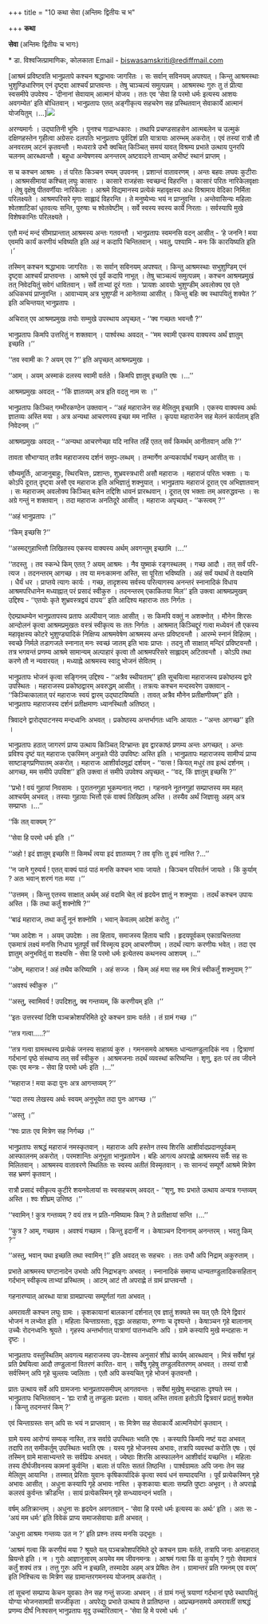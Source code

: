 +++
title = "10 कथा सेवा (अन्तिमः द्वितीयः च भ"

+++
**कथा**

**सेवा** (अन्तिमः द्वितीयः च भागः)

\* डा. विश्वजित्प्रामाणिकः, कोलकाता Email - [biswasamskriti@rediffmail.com](mailtoःbiswasamskriti@rediffmail.com)

\[आश्रमं प्रविष्टवति भानुप्रतापे कश्चन श्रद्धाभावः जागरितः । सः सर्वान् सविनयम् अपश्यत् । किन्तु आश्रमस्थाः भुशुण्डिधारिणम् एनं दृष्ट्वा आश्चर्यं प्राप्तवन्तः । तेषु चाञ्चल्यं समुत्पन्नम् । आश्रमस्थः गुरुः तु तं प्रीत्या स्वसमीपे उपवेश्य - ‘दीनानां सेवायाम् आत्मानं योजय । ततः एव ‘सेवा हि परमो धर्मः इत्यस्य आशयः अवगम्येत’ इति बोधितवान् । भानुप्रतापः एतत् अङ्गीकृत्य सहचरेण सह प्रस्थितवान् सेवाकार्ये आत्मानं योजयितुम् ।...\]**![](magazine_images/img-1661865777seva(katha2).jpg)**

अरण्यमार्गः । उद्घातिनी भूमिः । पुनश्च गाढान्धकारः । तथापि प्रचण्डसाहसेन आत्मबलेन च उल्मुकं दक्षिणहस्तेन गृहीत्वा अग्रेसरः दलपतिः भानुप्रतापः पूर्वदिशं प्रति यात्रायाः आरम्भम् अकरोत् । एवं तस्यां रात्रौ तौ अनवरतम् अटनं कृतवन्तौ । मध्यरात्रे उभौ क्वचित् किञ्चित् समयं यावत् विश्रम्य प्रभाते उत्थाय पुनरपि चलनम् आरब्धवन्तौ । बहुधा अन्वेषणस्य अनन्तरम् अष्टवादने ताभ्याम् अभीष्टं स्थानं प्राप्तम् ।

स च कश्चन आश्रमः । तं परितः किञ्चन रम्यम् उपवनम् । प्रशान्तं वातावरणम् । अन्तः बहवः लघवः कुटीराः । आश्रमसीमायां कश्चित् लघुः कासारः । कासारे राजहंसाः स्वच्छन्दं विहरन्ति । कासारं परितः नारिकेलवृक्षाः । तेषु वृक्षेषु पीतवर्णीयाः नारिकेलाः । आश्रमे विद्यमानस्य प्रत्येकं महावृक्षस्य अधः विश्रामाय वेदिका निर्मिता परिलक्ष्यते । आश्रमपरिसरे मृगाः साह्लादं विहरन्ति । ते मनुष्येभ्यः भयं न प्राप्नुवन्ति । अन्तेवासिन्यः महिलाः श्वेतशाटिकां धृतवत्यः सन्ति, पुरुषाः च श्वेतवेष्टीम् । सर्वे स्वस्य स्वस्य कार्ये निरताः । सर्वस्यापि मुखे विशेषकान्तिः परिलक्ष्यते ।

एतौ मन्दं मन्दं सीमाप्रान्तात् आश्रमस्य अन्तः गतवन्तौ । भानुप्रतापः स्वमनसि वदन् आसीत् - ‘हे जननि ! मया एवमपि कार्यं करणीयं भविष्यति इति अहं न कदापि चिन्तितवान् । भवतु, पश्यामि - मनः किं कारयिष्यति इति ।’

तस्मिन् कश्चन श्रद्धाभावः जागरितः । सः सर्वान् सविनयम् अपश्यत् । किन्तु आश्रमस्थाः सभुशुण्डिम् एनं दृष्ट्वा आश्चर्यं प्राप्तवन्तः । आश्रमे एवं पूर्वं कदापि नाभूत् । तेषु चाञ्चल्यं समुत्पन्नम् । कश्चन आश्रमप्रमुखं तत् निवेदयितुं सवेगं धावितवान् । सर्वे ताभ्यां दूरं गताः । ‘प्रायशः आवयोः भुशुण्डीम् अवलोक्य एव एते अधिकभयं प्राप्नुवन्ति । आवाभ्याम् अत्र भुशुण्डी न आनेतव्या आसीत् । किन्तु बहिः क्व स्थापयितुं शक्येत ?’ इति अचिन्तयत् भानुप्रतापः ।

अचिरात् एव आश्रमप्रमुखः तयोः सम्मुखे उपस्थाय अपृच्छत् - ‘‘क्व गच्छतः भवन्तौ ?’’

भानुप्रतापः किमपि उत्तरितुं न शक्तवान् । पार्श्वस्थः अवदत् - ‘‘मम स्वामी एकस्य वाक्यस्य अर्थं ज्ञातुम् इच्छति ।’’

‘‘तव स्वामी कः ? अयम् एव ?’’ इति अपृच्छत् आश्रमप्रमुखः ।

‘‘आम् । अयम् अस्माकं दलस्य स्वामी वर्तते । किमपि ज्ञातुम् इच्छति एषः ।...’’

आश्रमप्रमुखः अवदत् - ‘‘किं ज्ञातव्यम् अत्र इति वदतु नाम सः ।’’

भानुप्रतापः किञ्चित् गम्भीरकण्ठेन उक्तवान् - ‘‘अहं महाराजेन सह मेलितुम् इच्छामि । एकस्य वाक्यस्य अर्थः ज्ञातव्यः अस्ति मया । अत्र अन्यथा आचरणस्य इच्छा मम नास्ति । कृपया महाराजेन सह मेलनं कार्यताम् इति निवेदनम् ।’’

आश्रमप्रमुखः अवदत् - ‘‘अन्यथा आचरणेच्छा यदि नास्ति तर्हि एतत् सर्वं किमर्थम् आनीतवान् असि ?’’

तावता सौभाग्यात् तत्रैव महाराजस्य दर्शनं समुप-लब्धम् । तन्मार्गेण अन्यकार्यार्थं गच्छन् आसीत् सः ।

सौम्यमूर्तिः, आजानुबाहुः, स्थिरचित्तः, प्रशान्तः, शुभ्रवस्त्रधारी असौ महाराजः । महाराजं परितः भक्ताः । यः कोऽपि दूरात् दृष्ट्वा असौ एव महाराजः इति अभिज्ञातुं शक्नुयात् । भानुप्रतापः महाराजं दूरात् एव अभिज्ञातवान् । सः महाराजम् अवलोक्य किञ्चित् बलेन तद्दिशि धावनं प्रारब्धवान् । दूरात् एव भक्ताः तम् अवरुद्धवन्तः । सः अग्रे गन्तुं न शक्तवान् । तदा महाराजः अनतिदूरे आसीत् । महाराजः अपृच्छत् - ‘‘कस्त्वम् ?’’

‘‘अहं भानुप्रतापः ।’’

‘‘किम् इच्छसि ?’’

‘‘अस्मद्गुहाभित्तौ लिखितस्य एकस्य वाक्यस्य अर्थम् अवगन्तुम् इच्छामि ।...’’

‘‘तदस्तु । तव स्कन्धे किम् एतत् ? अयम् आश्रमः । नैव युष्माकं रङ्गस्थलम् । गच्छ आदौ । तत् सर्वं परि-त्यज । तदनन्तरम् आगच्छ । तव या मनःकामना अस्ति, सा पूरिता भविष्यति । अहं सर्वं यथार्थं ते वक्ष्यामि । धैर्यं धर । प्राप्तये त्यागः कार्यः । गच्छ, तादृशस्य सर्वस्य परित्यागस्य अनन्तरं स्नानादिकं विधाय आश्रमपरिधानेन मध्याह्नात् परं प्रसादं स्वीकुरु । तदनन्तरम् एकाकितया मिल’’ इति उक्त्वा आश्रमप्रमुखम् उद्दिश्य - ‘‘एतयोः कृते शुभ्रवस्त्रद्वयं दापय’’ इति आदिश्य महाराजः ततः निर्गतः ।

ऐदम्प्राथम्येन भानुप्रतापस्य प्रतापः अल्पीयान् जातः आसीत् । सः किमपि वक्तुं न अशक्नोत् । मौनेन शिरसः आन्दोलनं कृत्वा आश्रमप्रमुखतः वस्त्रं स्वीकृत्य सः ततः निर्गतः । आश्रमात् किञ्चिद्दूरं गत्वा मध्येवनं तौ एकस्य महावृक्षस्य कोटरे भुशुण्ड्यादिकं निक्षिप्य आश्रमवेषेण आश्रमस्य अन्तः प्रविष्टवन्तौ । आरम्भे स्नानं विहितम् । स्वच्छे निर्मले तडागजले स्नानात् मनः स्वच्छं जातम् इति भावः प्राप्तः । तदनु तौ साक्षात् मन्दिरं प्रविष्टवन्तौ । तत्र भगवन्तं प्रणम्य आश्रमे सामान्यम् अल्पाहारं कृत्वा तौ आश्रमपरिसरे साह्लादम् अटितवन्तौ । कोऽपि तथा करणे तौ न न्यवारयत् । मध्याह्ने आश्रमस्य स्वादु भोजनं सेवितम् ।

भानुप्रतापः भोजनं कृत्वा सङ्गिनम् उद्दिश्य - ‘‘अत्रैव स्थीयताम्’’ इति सूचयित्वा महाराजस्य प्रकोष्ठस्य द्वारे उपस्थितः । महाराजस्य प्रकोष्ठद्वारम् अवरुद्धम् आसीत् । तत्रत्यः कश्चन मन्दस्वरेण उक्तवान् - ‘‘किञ्चित्कालात् परं महाराजः स्वयं द्वारम् उद्घाटयिष्यति । तावत् अत्रैव मौनेन प्रतीक्षणीयम्’’ इति । भानुप्रतापः महाराजस्य दर्शनं प्रतीक्षमाणः ध्यानस्थितौ अतिष्ठत् ।

त्रिवादने द्वारोद्घाटनस्य मन्दध्वनिः अभवत् । प्रकोष्ठस्य अन्तर्भागतः ध्वनिः आयातः - ‘‘अन्तः आगच्छ’’ इति ।

भानुप्रतापः हठात् जागरणं प्राप्य उत्थाय किञ्चित् दिग्भ्रान्तः इव द्वारकाष्ठं प्रणम्य अन्तः अगच्छत् । अन्तः प्रविश्य दृष्टं यत् महाराजः एकस्मिन् अनुन्नते पीठे उपविष्टः अस्ति इति । भानुप्रतापः महाराजस्य सामीप्यं प्राप्य साष्टाङ्गप्रणिपातम् अकरोत् । महाराजः आशीर्वादमुद्रां दर्शयन् - ‘‘वत्स ! कियत् मधुरं तव इत्थं दर्शनम् । आगच्छ, मम समीपे उपविश’’ इति उक्त्वा तं समीपे उपवेश्य अपृच्छत् - ‘‘वद, किं ज्ञातुम् इच्छसि ?’’

‘‘प्रभो ! वयं गुहायां निवसामः । पुरातनगुहा भूकम्पनात् नष्टा । गहनवने नूतनगुहां सम्प्राप्तस्य मम महत् आश्चर्यम् अभवत् । तस्याः गुहायाः भित्तौ एकं वाक्यं लिखितम् अस्ति । तस्यैव अर्थं जिज्ञासुः अहम् अत्र सम्प्राप्तः ।...’’

‘‘किं तत् वाक्यम् ?’’

‘‘सेवा हि परमो धर्मः इति ।’’

‘‘अहो ! इदं ज्ञातुम् इच्छसि !! किमर्थं त्वया इदं ज्ञातव्यम् ? तव वृत्तिः तु इयं नास्ति ?...’’

‘‘न जाने गुरुवर्य ! एतत् वाक्यं पाठं पाठं मनसि कश्चन भावः जायते । किञ्चन परिवर्तनं जायते । किं कुर्याम् ? अतः भवान् शरणं गतः मया ।’’

‘‘उत्तमम् । किन्तु एतस्य साक्षात् अर्थम् अहं वदामि चेत् त्वं हृदयेन ज्ञातुं न शक्नुयाः । तदर्थं कश्चन उपायः अस्ति । किं तथा कर्तुं शक्नोषि ?’’

‘‘बाढं महाराज, तथा कर्तुं नूनं शक्नोमि । भवान् केवलम् आदेशं करोतु ।’’

‘‘मम आदेशः न । अयम् उपदेशः । तव हिताय, समाजस्य हिताय चापि । हृदयपूर्वकम् एकाग्रचित्ततया एकमात्रं लक्ष्यं मनसि निधाय भूतपूर्वं सर्वं विस्मृत्य इदम् आचरणीयम् । तदर्थं त्यागः करणीयः भवेत् । तदा एव ज्ञातुम् अनुभवितुं वा शक्ष्यसि - सेवा हि परमो धर्मः इत्येतस्य कथनस्य आशयम् ।..’’

‘‘ओम्, महाराज ! अहं तथैव करिष्यामि । अहं सज्जः । किम् अहं मया सह मम मित्रं स्वीकर्तुं शक्नुयाम् ?’’

‘‘अवश्यं स्वीकुरु ।’’

‘‘अस्तु, स्वामिवर्य ! उपदिशतु, क्व गन्तव्यम्, किं करणीयम् इति ।’’

‘‘इतः उत्तरस्यां दिशि पञ्चक्रोशपरिमिते दूरे कश्चन ग्रामः वर्तते । तं ग्रामं गच्छ ।’’

‘‘तत्र गत्वा.....?’’

‘‘तत्र गत्वा ग्रामस्थस्य प्रत्येकं जनस्य साहाय्यं कुरु । गमनसमये आश्रमतः धान्यतण्डुलादिकं नय । द्वित्राणां गर्दभानां पृष्ठे संस्थाप्य तत् सर्वं स्वीकुरु । आश्रमजनाः तदर्थं व्यवस्थां करिष्यन्ति । शृणु, इतः परं तव जीवने एकः एव मन्त्रः - सेवा हि परमो धर्मः इति ।...’’

‘‘महाराज ! मया कदा पुनः अत्र आगन्तव्यम् ?’’

‘‘यदा तस्य लेखस्य अर्थः स्वयम् अनुभूयेत तदा पुनः आगच्छ ।’’

‘‘अस्तु ।’’

‘‘श्वः प्रातः एव मित्रेण सह निर्गच्छ ।’’

भानुप्रतापः सश्रद्धं महाराजं नमस्कृतवान् । महाराजः अपि हस्तेन तस्य शिरसि आशीर्वादप्रदानपूर्वकम् आस्फालनम् अकरोत् । परमशान्तिः अनुभूता भानुप्रतापेन । बहिः आगत्य अपराह्णे आश्रमस्य सर्वैः सह सः मिलितवान् । आश्रमस्य वातावरणे स्थितितः सः स्वस्य अतीतं विस्मृतवान् । सः सानन्दं सम्पूर्णे आश्रमे मित्रेण सह भ्रमणं कृतवान् ।

रात्रौ प्रसादं स्वीकृत्य कुटीरे शयनवेलायां सः स्वसहचरम् अवदत् - ‘‘शृणु, श्वः प्रभाते उत्थाय अन्यत्र गन्तव्यम् अस्ति । श्वः शीघ्रम् उत्तिष्ठ ।’’

‘‘स्वामिन् ! कुत्र गन्तव्यम् ? वयं तत्र न प्रति-गमिष्यामः किम् ? ते प्रतीक्षायां सन्ति ।...’’

‘‘कुत्र ? आम्, गच्छाम । अवश्यं गच्छाम । किन्तु इदानीं न । केषाञ्चन दिनानाम् अनन्तरम् । भवतु किम् ?’’

‘‘अस्तु, भवान् यथा इच्छति तथा स्वामिन् !’’ इति अवदत् सः सहचरः । ततः उभौ अपि निद्राम् अकुरुताम् ।

प्रभाते आश्रमस्य घण्टानादेन उभयोः अपि निद्राभङ्गः अभवत् । स्नानादिकं समाप्य धान्यतण्डुलादिकसहितान् गर्दभान् स्वीकृत्य ताभ्यां प्रस्थितम् । आटम् आटं तौ अपराह्णे तं ग्रामं प्राप्तवन्तौ ।

गहनारण्यात् आरब्धा यात्रा ग्रामप्राप्त्या सम्पूर्णतां गता अभवत् ।

अमरावती कश्चन लघुः ग्रामः । कृशकायानां बालकानां दर्शनात् एव ज्ञातुं शक्यते स्म यत् एतैः दिने द्विवारं भोजनं न लभ्येत इति । महिलाः चिन्ताग्रस्ताः, वृद्धाः असहायाः, रुग्णाः च दृश्यन्ते । केषाञ्चन गृहे बालानाम् उच्चैः रोदनध्वनिः श्रूयते । गृहस्य अन्तर्भागात् पात्राणां पातनध्वनिः अपि । ग्रामे कस्यापि मुखे मन्दहासः न दृष्टः ।

भानुप्रतापः वस्तुस्थितिम् अवगत्य महाराजस्य उप-देशस्य अनुसारं शीघ्रं कार्यम् आरब्धवान् । मित्रं सर्वेषां गृहं प्रति प्रेषयित्वा आदौ तण्डुलानां वितरणं कारित- वान् । सर्वेषु गृहेषु तण्डुलवितरणम् अभवत् । तस्यां रात्रौ सर्वस्मिन् अपि गृहे चुल्लयः ज्वलिताः । एतौ अपि कस्यचित् गृहे भोजनं कृतवन्तौ ।

प्रातः उत्थाय सर्वे अपि ग्रामजनाः भानुप्रतापसमीपम् आगतवन्तः । सर्वेषां मुखेषु मन्दहासः दृश्यते स्म । भानुप्रतापः चिन्तितवान् - ‘ह्यः रात्रौ तु तण्डुलाः प्रदत्ताः । यावत् अस्ति तावता इतोऽपि द्वित्रवारं प्रदातुं शक्येत । किन्तु तदनन्तरं किम् ?’

एवं चिन्ताग्रस्तः सन् अपि सः भयं न प्राप्तवान् । सः मित्रेण सह सेवाकार्ये आत्मनियोगं कृतवान् ।

ग्रामे यस्य आरोग्यं सम्यक् नास्ति, तत्र सर्वाग्रे उपस्थितः भवति एषः । कस्यापि किमपि नष्टं यदा अभवत् तदापि तत् समीकर्तुम् उपस्थितः भवति एषः । यस्य गृहे भोजनस्य अभावः, तत्रापि व्यवस्थां करोति एषः । एवं तस्मिन् ग्रामे मासाभ्यन्तरे सः सर्वप्रियः अभवत् । ज्येष्ठाः शिरसि आस्फालनेन आशीर्वादं यच्छन्ति । महिलाः तस्य दीर्घजीवनस्य कामनां कुर्वन्ति । बालाः तं परितः सततं तिष्ठन्ति । पार्श्वग्रामतः अपि जनाः तेन सह मेलितुम् आयान्ति । तस्मात् प्रेरिताः युवानः कृषिकार्यादिकं कृत्वा स्वयं धनं सम्पादयन्ति । पूर्वं प्रत्येकस्मिन् गृहे अभावः आसीत् । अधुना कस्यापि गृहे अभावः नास्ति । कृशकायाः बालाः सम्प्रति पुष्टाः अभूवन् । ते अपराह्णे कलरवं कुर्वन्तः क्रीडन्ति । सायं प्रत्येकस्मिन् गृहे सन्ध्यावन्दनं भवति ।

वर्षम् अतिक्रान्तम् । अधुना सः हृदयेन अवगतवान् - ‘सेवा हि परमो धर्मः इत्यस्य कः अर्थः’ इति । अतः सः - ‘अयं मम धर्मः’ इति विवेकं प्राप्य समाजसेवायाः व्रती अभवत् ।

‘अधुना आश्रमः गन्तव्यः उत न ?’ इति प्रश्नः तस्य मनसि उद्भूतः ।

‘आश्रमं गत्वा किं करणीयं मया ? श्रूयते यत् पञ्चक्रोशपरिमिते दूरे कश्चन ग्रामः वर्तते, तत्रापि जनाः अनाहारात् म्रियन्ते इति । न । गुरोः आज्ञानुसारम् अयमेव मम जीवनमन्त्रः । आश्रमं गत्वा किं वा कुर्याम् ? गुरोः सेवामात्रं कर्तुं शक्यं तत्र । तत्तु गुरुः अपि न इच्छति, तस्मादेव अहम् अत्र प्रेषितः तेन । ग्रामान्तरं प्रति गमनम् एव वरम्’ इति निश्चित्य सः मित्रेण सह ग्रामान्तरगमनस्य योजनाम् अकरोत् ।

तां सूचनां सम्प्राप्य केचन युवकाः तेन सह गन्तुं सज्जाः अभवन् । तं ग्रामं गन्तुं त्रयाणां गर्दभानां पृष्ठे स्थापयितुं योग्या भोजनसामग्री सज्जीकृता । अपरेद्युः प्रभाते उत्थाय ते प्रातिष्ठन्त । आप्रच्छनसमये अमरावतीं सश्रद्धं प्रणम्य दीर्घं निःश्वसन् भानुप्रतापः मृदु उच्चारितवान् - ‘सेवा हि मे परमो धर्मः ।’
